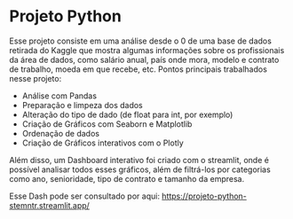 # Projeto Python

Esse projeto consiste em uma análise desde o 0 de uma base de dados retirada do Kaggle que mostra algumas informações sobre os profissionais da área de dados, como salário anual, país onde mora, modelo e contrato de trabalho, moeda em que recebe, etc. 
Pontos principais trabalhados nesse projeto:
- Análise com Pandas
- Preparação e limpeza dos dados
- Alteração do tipo de dado (de float para int, por exemplo)
- Criação de Gráficos com Seaborn e Matplotlib
- Ordenação de dados
- Criação de Gráficos interativos com o Plotly

Além disso, um Dashboard interativo foi criado com o streamlit, onde é possível analisar todos esses gráficos, além de filtrá-los por categorias como ano, senioridade, tipo de contrato e tamanho da empresa. 

Esse Dash pode ser consultado por aqui: https://projeto-python-stemntr.streamlit.app/
